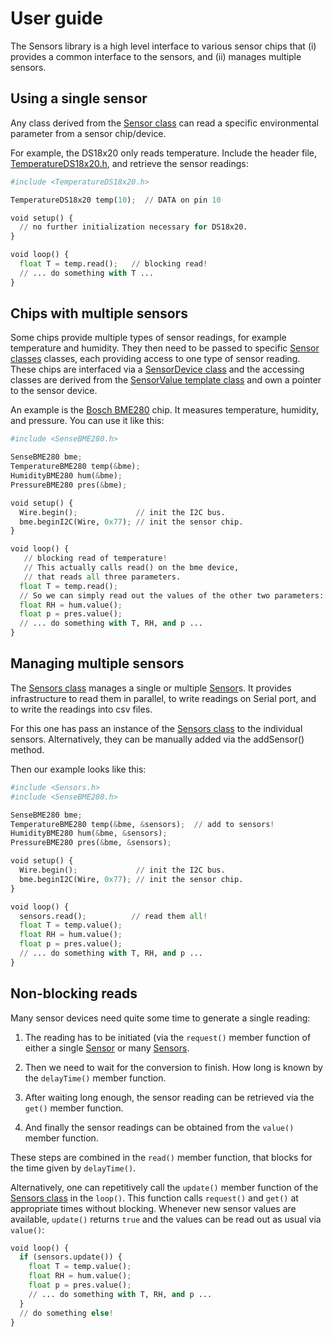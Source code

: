 # User guide

The Sensors library is a high level interface to various sensor chips
that (i) provides a common interface to the sensors, and (ii) manages
multiple sensors.


## Using a single sensor

Any class derived from the [Sensor class](../src/Sensor.h) can read a
specific environmental parameter from a sensor chip/device.

For example, the DS18x20 only reads temperature. Include the header
file, [TemperatureDS18x20.h](../src/TemperatureDS18x20.h), and
retrieve the sensor readings:

```py
#include <TemperatureDS18x20.h>

TemperatureDS18x20 temp(10);  // DATA on pin 10

void setup() {
  // no further initialization necessary for DS18x20.
}

void loop() {
  float T = temp.read();   // blocking read!
  // ... do something with T ...
}

```

## Chips with multiple sensors

Some chips provide multiple types of sensor readings, for example
temperature and humidity. They then need to be passed to specific
[Sensor classes](../src/Sensor.h) classes, each providing access to
one type of sensor reading. These chips are interfaced via a
[SensorDevice class](../src/SensorDevice.h) and the accessing classes
are derived from the [SensorValue template class](../src/SensorValue.h)
and own a pointer to the sensor device.

An example is the [Bosch BME280](chips/bme280.md) chip. It measures
temperature, humidity, and pressure. You can use it like this:

```py
#include <SenseBME280.h>

SenseBME280 bme;
TemperatureBME280 temp(&bme);
HumidityBME280 hum(&bme);
PressureBME280 pres(&bme);

void setup() {
  Wire.begin();             // init the I2C bus.
  bme.beginI2C(Wire, 0x77); // init the sensor chip.
}

void loop() {
   // blocking read of temperature!
   // This actually calls read() on the bme device,
   // that reads all three parameters.
  float T = temp.read();
  // So we can simply read out the values of the other two parameters:
  float RH = hum.value(); 
  float p = pres.value(); 
  // ... do something with T, RH, and p ...
}
```


## Managing multiple sensors

The [Sensors class](../src/Sensors.h) manages a single or multiple
[Sensor](../src/Sensor.h)s. It provides infrastructure to read them in
parallel, to write readings on Serial port, and to write the readings
into csv files.

For this one has pass an instance of the [Sensors
class](../src/Sensors.h) to the individual sensors. Alternatively,
they can be manually added via the addSensor() method.

Then our example looks like this:

```py
#include <Sensors.h>
#include <SenseBME280.h>

SenseBME280 bme;
TemperatureBME280 temp(&bme, &sensors);  // add to sensors!
HumidityBME280 hum(&bme, &sensors);
PressureBME280 pres(&bme, &sensors);

void setup() {
  Wire.begin();             // init the I2C bus.
  bme.beginI2C(Wire, 0x77); // init the sensor chip.
}

void loop() {
  sensors.read();          // read them all!
  float T = temp.value(); 
  float RH = hum.value(); 
  float p = pres.value(); 
  // ... do something with T, RH, and p ...
}
```


## Non-blocking reads

Many sensor devices need quite some time to generate a single reading:

1. The reading has to be initiated (via the `request()` member
   function of either a single [Sensor](../src/Sensor.h) or many
   [Sensors](../src/Sensors.h).

2. Then we need to wait for the conversion
   to finish. How long is known by the `delayTime()` member function.

3. After waiting long enough, the sensor reading can be retrieved via the
   `get()` member function.

4. And finally the sensor readings can be obtained
   from the `value()` member function.

These steps are combined in the `read()` member function, that blocks
for the time given by `delayTime()`.

Alternatively, one can repetitively call the `update()` member
function of the [Sensors class](../src/Sensors.h) in the
`loop()`. This function calls `request()` and `get()` at appropriate
times without blocking. Whenever new sensor values are available,
`update()` returns `true` and the values can be read out as usual via
`value()`:

```py
void loop() {
  if (sensors.update()) {
    float T = temp.value(); 
    float RH = hum.value(); 
    float p = pres.value(); 
    // ... do something with T, RH, and p ...
  }
  // do something else!
}
```

